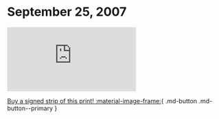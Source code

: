# September 25, 2007

![](https://www.achewood.com/comic.php?date=09252007)

[Buy a signed strip of this print! :material-image-frame:](https://achewood-holiday-pop-up.myshopify.com/products/strip#09282007){ .md-button .md-button--primary }
